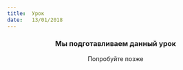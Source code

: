 ```yaml
---
title:  Урок
date:   13/01/2018
---
```


### <center>Мы подготавливаем данный урок</center>
<center>Попробуйте позже</center>